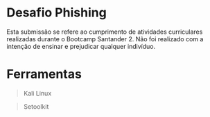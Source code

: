 # Desafio Phishing
Esta submissão se refere ao cumprimento de atividades curriculares realizadas durante o Bootcamp Santander 2. Não foi realizado com a intenção de ensinar e prejudicar qualquer indivíduo.

# Ferramentas
> Kali Linux

> Setoolkit
